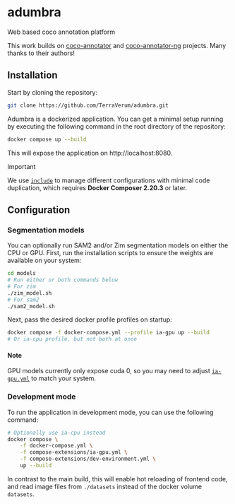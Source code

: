 # adumbra
Web based coco annotation platform

This work builds on [coco-annotator](https://github.com/jsbroks/coco-annotator) and [coco-annotator-ng](https://github.com/SixK/coco-annotator-ng) projects. Many thanks to their authors!

## Installation
Start by cloning the repository:
```bash
git clone https://github.com/TerraVerum/adumbra.git
```

Adumbra is a dockerized application. You can get a minimal setup running by executing the following command in the root directory of the repository:
```bash
docker compose up --build
```
This will expose the application on http://localhost:8080.

> [!IMPORTANT]
> We use [`include`](https://docs.docker.com/compose/how-tos/multiple-compose-files/include/) to manage different configurations with minimal code duplication, which requires **Docker Composer 2.20.3** or later.

## Configuration
### Segmentation models
You can optionally run SAM2 and/or Zim segmentation models on either the CPU or GPU. First, run the installation scripts to ensure the weights are available on your system:
```bash
cd models
# Run either or both commands below
# For zim
./zim_model.sh
# For sam2
./sam2_model.sh
```

Next, pass the desired docker profile profiles on startup:
```bash
docker compose -f docker-compose.yml --profile ia-gpu up --build
# Or ia-cpu profile, but not both at once
```

#### Note
GPU models currently only expose cuda 0, so you may need to adjust [`ia-gpu.yml`](compose-extensions/ia-gpu.yml) to match your system.

### Development mode
To run the application in development mode, you can use the following command:
```bash
# Optionally use ia-cpu instead
docker compose \
    -f docker-compose.yml \
    -f compose-extensions/ia-gpu.yml \
    -f compose-extensions/dev-environment.yml \
    up --build
```

In contrast to the main build, this will enable hot reloading of frontend code, and read image files from `./datasets` instead of the docker volume `datasets`.

